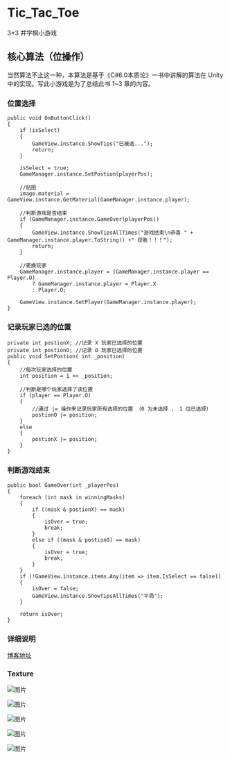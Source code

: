 # Tic_Tac_Toe
3*3 井字棋小游戏

## 核心算法（位操作）
当然算法不止这一种，本算法是基于《C#6.0本质论》一书中讲解的算法在 Unity 中的实现。写此小游戏是为了总结此书 1~3 章的内容。

### 位置选择  

    public void OnButtonClick()
    {
        if (isSelect)
        {
            GameView.instance.ShowTips("已被选...");
            return;
        }

        isSelect = true;
        GameManager.instance.SetPostion(playerPos);

        //贴图
        image.material = GameView.instance.GetMaterial(GameManager.instance.player);

        //判断游戏是否结束
        if (GameManager.instance.GameOver(playerPos))
        {
            GameView.instance.ShowTipsAllTimes("游戏结束\n恭喜 " + GameManager.instance.player.ToString() +" 获胜！！！");
            return;
        }

        //更换玩家
        GameManager.instance.player = (GameManager.instance.player == Player.O)
            ? GameManager.instance.player = Player.X
            : Player.O;

        GameView.instance.SetPlayer(GameManager.instance.player);
    }

### 记录玩家已选的位置

    private int postionX; //记录 X 玩家已选择的位置
    private int postionO; //记录 O 玩家已选择的位置
    public void SetPostion( int _position)
    {
        //每次玩家选择的位置
        int position = 1 << _position;

        //判断是哪个玩家选择了该位置
        if (player == Player.O)
        {
            //通过 |= 操作来记录玩家所有选择的位置 （0 为未选择 ， 1 位已选择）
            postionO |= position;
        }
        else
        {
            postionX |= position;
        }
    }

### 判断游戏结束

    public bool GameOver(int _playerPos)
    {
        foreach (int mask in winningMasks)
        {
            if ((mask & postionX) == mask)
            {
                isOver = true;
                break;
            }
            else if ((mask & postionO) == mask)
            {
                isOver = true;
                break;
            }
        }
        if (!GameView.instance.items.Any(item => item.IsSelect == false))
        {
            isOver = false;
            GameView.instance.ShowTipsAllTimes("平局");
        }

        return isOver;
    }
### 详细说明
[博客地址](https://www.lienzan.com)

### Texture
![图片](https://github.com/Lenzan/Tic_Tac_Toe/blob/master/Texture/1.jpg)

![图片](https://github.com/Lenzan/Tic_Tac_Toe/blob/master/Texture/2.jpg)

![图片](https://github.com/Lenzan/Tic_Tac_Toe/blob/master/Texture/3.jpg)

![图片](https://github.com/Lenzan/Tic_Tac_Toe/blob/master/Texture/4.jpg)

![图片](https://github.com/Lenzan/Tic_Tac_Toe/blob/master/Texture/5.jpg)


